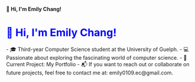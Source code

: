  **🍒 Hi, I'm Emily Chang!**
  <h1 style="color:blue">🍒 Hi, I'm Emily Chang!</h1>
- 🎓 Third-year Computer Science student at the University of Guelph.
- 💻 Passionate about exploring the fascinating world of computer science.  
- 🚀 Current Project: My Portfolio
- 📬 If you want to reach out or collaborate on future projects, feel free to contact me at: emily0109.ec@gmail.com.
